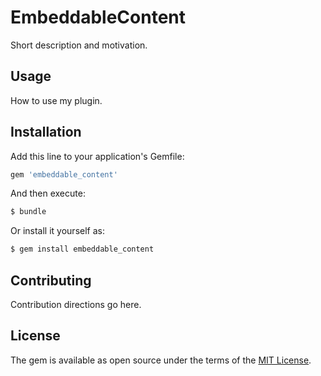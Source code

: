 # EmbeddableContent
Short description and motivation.

## Usage
How to use my plugin.

## Installation
Add this line to your application's Gemfile:

```ruby
gem 'embeddable_content'
```

And then execute:
```bash
$ bundle
```

Or install it yourself as:
```bash
$ gem install embeddable_content
```

## Contributing
Contribution directions go here.

## License
The gem is available as open source under the terms of the [MIT License](https://opensource.org/licenses/MIT).
